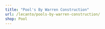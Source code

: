 ```yaml
---
title: "Pool's By Warren Construction"
url: /lecanto/pools-by-warren-construction/
shop: Pool
---
```


